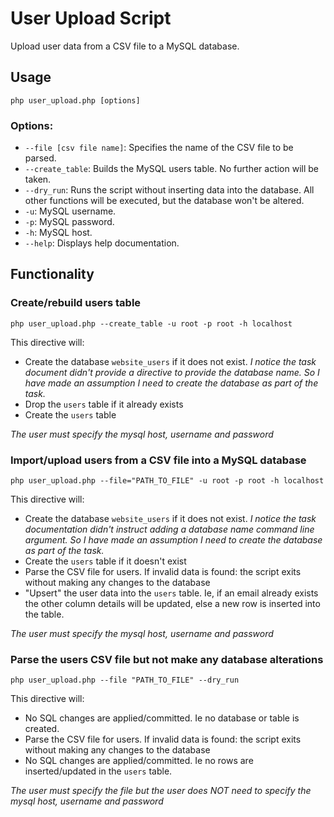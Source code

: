 # User Upload Script

Upload user data from a CSV file to a MySQL database.

## Usage

```
php user_upload.php [options]
```

### Options:

- `--file [csv file name]`: Specifies the name of the CSV file to be parsed.
- `--create_table`: Builds the MySQL users table. No further action will be taken.
- `--dry_run`: Runs the script without inserting data into the database. All other functions will be executed, but the database won't be altered.
- `-u`: MySQL username.
- `-p`: MySQL password.
- `-h`: MySQL host.
- `--help`: Displays help documentation.

## Functionality

### Create/rebuild users table

```
php user_upload.php --create_table -u root -p root -h localhost
```

This directive will:

- Create the database `website_users` if it does not exist. *I notice the task document didn't provide a directive to provide the database name. So I have made an assumption I need to create the database as part of the task.*  
- Drop the `users` table if it already exists  
- Create the `users` table  

*The user must specify the mysql host, username and password*

### Import/upload users from a CSV file into a MySQL database

```
php user_upload.php --file="PATH_TO_FILE" -u root -p root -h localhost
```

This directive will:

- Create the database `website_users` if it does not exist. *I notice the task documentation didn't instruct adding a database name command line argument. So I have made an assumption I need to create the database as part of the task.*  
- Create the `users` table if it doesn't exist 
- Parse the CSV file for users. If invalid data is found: the script exits without making any changes to the database  
- "Upsert" the user data into the `users` table. Ie, if an email already exists the other column details will be updated, else a new row is inserted into the table.

*The user must specify the mysql host, username and password*


### Parse the users CSV file but not make any database alterations

```
php user_upload.php --file "PATH_TO_FILE" --dry_run
```

This directive will:

- No SQL changes are applied/committed. Ie no database or table is created.  
- Parse the CSV file for users. If invalid data is found: the script exits without making any changes to the database  
- No SQL changes are applied/committed. Ie no rows are inserted/updated in the `users` table.

*The user must specify the file but the user does NOT need to specify the mysql host, username and password*


